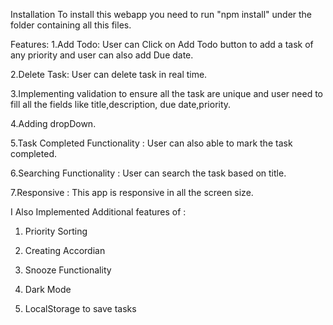 Installation 
To install this webapp you need to run "npm install" under the folder containing all this files.

Features:
1.Add Todo: User can Click on Add Todo button to add a task of any priority and user can also add Due date.   

2.Delete Task: User can delete task in real time.

3.Implementing validation to ensure all the task are unique and user need to fill all the fields like title,description, due date,priority.

4.Adding dropDown.

5.Task Completed Functionality : User can also able to mark the task completed.

6.Searching Functionality : User can search the task based on title.

7.Responsive : This app is responsive in all the screen size.


I Also Implemented Additional features of :
1. Priority Sorting

2. Creating Accordian

3. Snooze Functionality

4. Dark Mode

5. LocalStorage to save tasks
   
